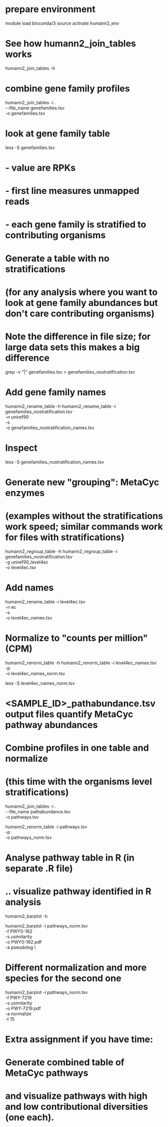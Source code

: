 
# prepare environment
module load bioconda/3
source activate humann2_env

# See how humann2_join_tables works
humann2_join_tables -h

# combine gene family profiles
humann2_join_tables -i . \
  --file_name genefamilies.tsv \
  -o genefamilies.tsv

# look at gene family table
less -S genefamilies.tsv
# - value are RPKs
# - first line measures unmapped reads
# - each gene family is stratified to contributing organisms

# Generate a table with no stratifications
# (for any analysis where you want to look at gene family abundances but don't care contributing organisms)
# Note the difference in file size; for large data sets this makes a big difference
grep -v "|" genefamilies.tsv > genefamilies_nostratification.tsv

# Add gene family names
humann2_rename_table -h
humann2_rename_table -i genefamilies_nostratification.tsv \
  -n uniref90 \
  -s \
  -o genefamilies_nostratification_names.tsv

# Inspect
less -S genefamilies_nostratification_names.tsv

# Generate new "grouping": MetaCyc enzymes
# (examples without the stratifications work speed; similar commands work for files with stratifications)
humann2_regroup_table -h
humann2_regroup_table -i genefamilies_nostratification.tsv \
  -g uniref90_level4ec \
  -o level4ec.tsv

# Add names
humann2_rename_table -i level4ec.tsv \
  -n ec \
  -s \
  -o level4ec_names.tsv

# Normalize to "counts per million" (CPM)
humann2_renorm_table -h
humann2_renorm_table -i level4ec_names.tsv \
  -p \
  -o level4ec_names_norm.tsv

less -S level4ec_names_norm.tsv

# <SAMPLE_ID>_pathabundance.tsv output files quantify MetaCyc pathway abundances
# Combine profiles in one table and normalize
# (this time with the organisms level stratifications)
humann2_join_tables -i . \
  --file_name pathabundance.tsv \
  -o pathways.tsv

humann2_renorm_table -i pathways.tsv \
  -p \
  -o pathways_norm.tsv

# Analyse pathway table in R (in separate .R file)

# .. visualize pathway identified in R analysis
humann2_barplot -h

humann2_barplot -i pathways_norm.tsv \
  -f PWY0-162 \
  -s usimilarity \
  -o PWY0-162.pdf \
  -a pseudolog \

# Different normalization and more species for the second one
humann2_barplot -i pathways_norm.tsv \
  -f PWY-7219 \
  -s usimilarity \
  -o PWY-7219.pdf \
  -a normalize \
  -t 15

# Extra assignment if you have time:
# Generate combined table of MetaCyc pathways
# and visualize pathways with high and low contributional diversities (one each).
